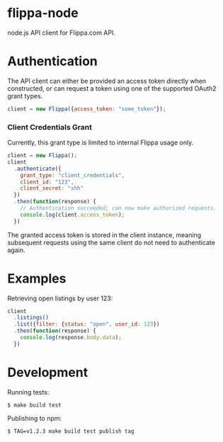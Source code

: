 # flippa-node

node.js API client for Flippa.com API.

# Authentication

The API client can either be provided an access token directly when
constructed, or can request a token using one of the supported OAuth2 grant
types.

```javascript
client = new Flippa({access_token: "some_token"});
```

### Client Credentials Grant

Currently, this grant type is limited to internal Flippa usage only.

```javascript
client = new Flippa();
client
  .authenticate({
    grant_type: "client_credentials",
    client_id: "123",
    client_secret: "shh"
  })
  .then(function(response) {
    // Authentication succeeded; can now make authorized requests.
    console.log(client.access_token);
  })
```

The granted access token is stored in the client instance, meaning subsequent
requests using the same client do not need to authenticate again.

# Examples

Retrieving open listings by user 123:

```javascript
client
  .listings()
  .list({filter: {status: "open", user_id: 123})
  .then(function(response) {
    console.log(response.body.data);
  })
```

# Development

Running tests:

```shell
$ make build test
```

Publishing to npm:

```shell
$ TAG=v1.2.3 make build test publish tag
```
